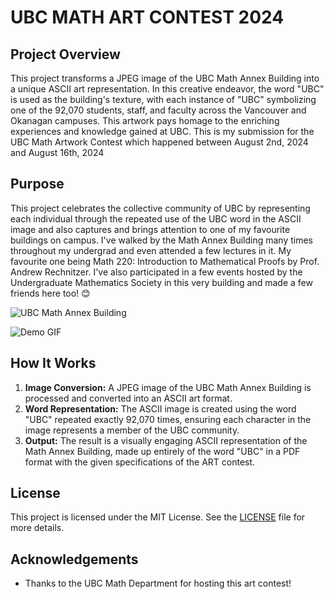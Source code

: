 # UBC MATH ART CONTEST 2024

## Project Overview

This project transforms a JPEG image of the UBC Math Annex Building into a unique ASCII art representation. In this creative endeavor, the word "UBC" is used as the building's texture, with each instance of "UBC" symbolizing one of the 92,070 students, staff, and faculty across the Vancouver and Okanagan campuses. This artwork pays homage to the enriching experiences and knowledge gained at UBC. This is my submission for the UBC Math Artwork Contest which happened between August 2nd, 2024 and August 16th, 2024



## Purpose

This project celebrates the collective community of UBC by representing each individual through the repeated use of the UBC word in the ASCII image and also captures and brings attention to one of my favourite buildings on campus. I've walked by the Math Annex Building many times throughout my undergrad and even attended a few lectures in it. My favourite one being Math 220: Introduction to Mathematical Proofs by Prof. Andrew Rechnitzer. I've also participated in a few events hosted by the Undergraduate Mathematics Society in this very building and made a few friends here too! 😊

![UBC Math Annex Building](UBC.png)

![Demo GIF](UBC-art-demo.gif)


## How It Works

1. **Image Conversion:** A JPEG image of the UBC Math Annex Building is processed and converted into an ASCII art format.
2. **Word Representation:** The ASCII image is created using the word "UBC" repeated exactly 92,070 times, ensuring each character in the image represents a member of the UBC community.
3. **Output:** The result is a visually engaging ASCII representation of the Math Annex Building, made up entirely of the word "UBC" in a PDF format with the given specifications of the ART contest.

## License

This project is licensed under the MIT License. See the [LICENSE](LICENSE) file for more details.

## Acknowledgements

- Thanks to the UBC Math Department for hosting this art contest!

